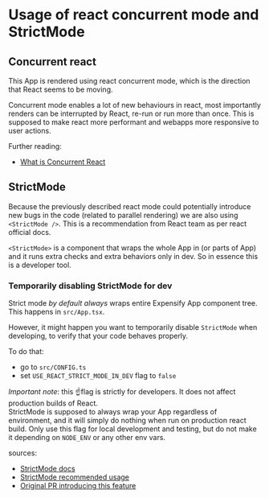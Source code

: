 # Usage of react concurrent mode and StrictMode
## Concurrent react
This App is rendered using react concurrent mode, which is the direction that React seems to be moving.

Concurrent mode enables a lot of new behaviours in react, most importantly renders can be interrupted by React, re-run or run more than once. This is supposed to make react more performant and webapps more responsive to user actions.

Further reading:
 - [What is Concurrent React](https://react.dev/blog/2022/03/29/react-v18#what-is-concurrent-react)

## StrictMode
Because the previously described react mode could potentially introduce new bugs in the code (related to parallel rendering) we are also using `<StrictMode />`.
This is a recommendation from React team as per react official docs.

`<StrictMode>` is a component that wraps the whole App in (or parts of App) and it runs extra checks and extra behaviors only in dev. So in essence this is a developer tool.

### Temporarily disabling StrictMode for dev
Strict mode *by default always* wraps entire Expensify App component tree. This happens in `src/App.tsx`.

However, it might happen you want to temporarily disable `StrictMode` when developing, to verify that your code behaves properly.

To do that:
 - go to `src/CONFIG.ts`
 - set `USE_REACT_STRICT_MODE_IN_DEV` flag to `false`

_Important note_: this ☝️flag is strictly for developers. It does not affect production builds of React.  
StrictMode is supposed to always wrap your App regardless of environment, and it will simply do nothing when run on production react build.
Only use this flag for local development and testing, but do not make it depending on `NODE_ENV` or any other env vars.

sources:
 - [StrictMode docs](https://react.dev/reference/react/StrictMode)
 - [StrictMode recommended usage](https://react.dev/reference/react/StrictMode)
 - [Original PR introducing this feature](https://github.com/Expensify/App/pull/42592)